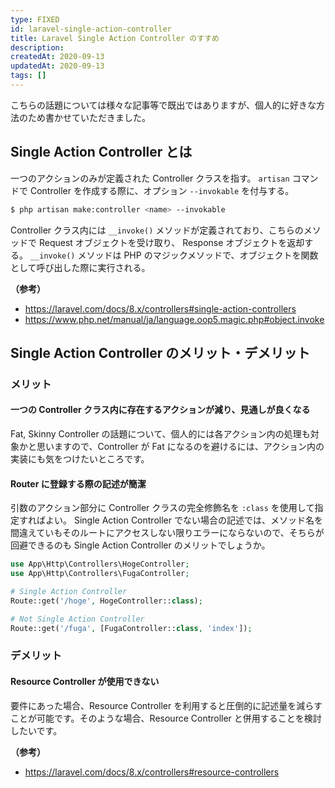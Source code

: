 ```yaml
---
type: FIXED
id: laravel-single-action-controller
title: Laravel Single Action Controller のすすめ
description: 
createdAt: 2020-09-13
updatedAt: 2020-09-13
tags: []
---
```


こちらの話題については様々な記事等で既出ではありますが、個人的に好きな方法のため書かせていただきました。

## Single Action Controller とは

一つのアクションのみが定義された Controller クラスを指す。
`artisan` コマンドで Controller を作成する際に、オプション `--invokable` を付与する。

```sh
$ php artisan make:controller <name> --invokable
```

Controller クラス内には `__invoke()` メソッドが定義されており、こちらのメソッドで Request オブジェクトを受け取り、 Response オブジェクトを返却する。
`__invoke()` メソッドは PHP のマジックメソッドで、オブジェクトを関数として呼び出した際に実行される。

**（参考）**

- https://laravel.com/docs/8.x/controllers#single-action-controllers
- https://www.php.net/manual/ja/language.oop5.magic.php#object.invoke


## Single Action Controller のメリット・デメリット

### メリット

#### 一つの Controller クラス内に存在するアクションが減り、見通しが良くなる

Fat, Skinny Controller の話題について、個人的には各アクション内の処理も対象かと思いますので、Controller が Fat になるのを避けるには、アクション内の実装にも気をつけたいところです。

#### Router に登録する際の記述が簡潔

引数のアクション部分に Controller クラスの完全修飾名を `:class` を使用して指定すればよい。
Single Action Controller でない場合の記述では、メソッド名を間違えていもそのルートにアクセスしない限りエラーにならないので、そちらが回避できるのも Single Action Controller のメリットでしょうか。

```php
use App\Http\Controllers\HogeController;
use App\Http\Controllers\FugaController;

# Single Action Controller
Route::get('/hoge', HogeController::class);

# Not Single Action Controller
Route::get('/fuga', [FugaController::class, 'index']);
```

### デメリット

#### Resource Controller が使用できない

要件にあった場合、Resource Controller を利用すると圧倒的に記述量を減らすことが可能です。そのような場合、Resource Controller と併用することを検討したいです。

**（参考）**

- https://laravel.com/docs/8.x/controllers#resource-controllers
